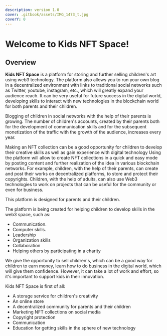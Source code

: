 ```yaml
---
description: version 1.0
cover: .gitbook/assets/IMG_1473_t.jpg
coverY: 0
---
```


# Welcome to Kids NFT Space!

## Overview

**Kids NFT Space** is a platform for storing and further selling children's art using web3 technology. The platform also allows you to run your own blog in a decentralized environment with links to traditional social networks such as Twitter, youtube, instagram, etc., which will greatly expand your audience reach. It can be very useful for future success in the digital world, developing skills to interact with new technologies in the blockchain world for both parents and their children.

Blogging of children in social networks with the help of their parents is growing. The number of children's accounts, created by their parents both for the development of communication skills and for the subsequent monetization of the traffic with the growth of the audience, increases every year.

Making an NFT collection can be a good opportunity for children to develop their creative skills as well as gain experience with digital technology Using the platform will allow to create NFT collections in a quick and easy mode by posting content and further realization of the idea in various blockchain networks. For example, children, with the help of their parents, can create and post their works on decentralized platforms, to store and protect their copyrights. Children, with the help of adults, can also use Web3 technologies to work on projects that can be useful for the community or even for business.

This platform is designed for parents and their children.

The platform is being created for helping children to develop skills in the web3 space, such as:

* Communication.
* Computer skills.
* Leadership
* Organization skills
* Collaboration
* Helping others by participating in a charity

We give the opportunity to sell children's, which can be a good way for children to earn money, learn how to do business in the digital world, which will give them confidence. However, it can take a lot of work and effort, so it's important to support kids in their innovation.

Kids NFT Space is first of all:

* A storage service for children's creativity
* An online store
* A decentralized community for parents and their children
* Marketing NFT collections on social media
* Copyright protection
* Communication
* Education for getting skills in the sphere of new technology

